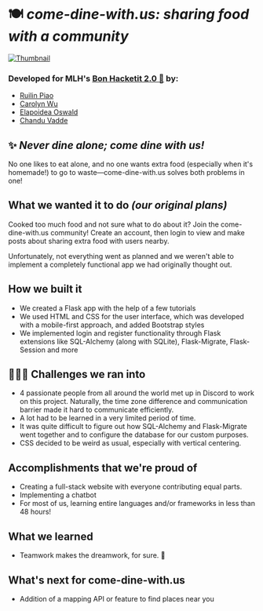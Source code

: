# 🍽️ *come-dine-with.us: sharing food with a community*

[![Thumbnail](https://github.com/piaoruilin/come-dine-with.us/raw/main/dine-with-us.gif)](https://devpost.com/software/come-dine-with-us)

### Developed for MLH's [Bon Hacketit 2.0 🍲](https://bonhacketittwo.devpost.com/) by:
- [Ruilin Piao](https://github.com/piaoruilin)
- [Carolyn Wu](https://github.com/cw118)
- [Elapoidea Oswald](https://github.com/Elapoidea)
- [Chandu Vadde](https://github.com/Chandu2000)

## ✨ *Never dine alone; come dine with us!*
No one likes to eat alone, and no one wants extra food (especially when it's homemade!) to go to waste—come-dine-with.us solves both problems in one!

## What we wanted it to do *(our original plans)*
Cooked too much food and not sure what to do about it? Join the come-dine-with.us community! 
Create an account, then login to view and make posts about sharing extra food with users nearby.

Unfortunately, not everything went as planned and we weren't able to implement a completely functional app we had originally thought out.

## How we built it
* We created a Flask app with the help of a few tutorials
* We used HTML and CSS for the user interface, which was developed with a mobile-first approach, and added Bootstrap styles
* We implemented login and register functionality through Flask extensions like SQL-Alchemy (along with SQLite), Flask-Migrate, Flask-Session and more

## 🙅🏻‍♀️ Challenges we ran into
* 4 passionate people from all around the world met up in Discord to work on this project. Naturally, the time zone difference and communication barrier made it hard to communicate efficiently.
* A lot had to be learned in a very limited period of time.
* It was quite difficult to figure out how SQL-Alchemy and Flask-Migrate went together and to configure the database for our custom purposes.
* CSS decided to be weird as usual, especially with vertical centering.

## Accomplishments that we're proud of 
* Creating a full-stack website with everyone contributing equal parts.
* Implementing a chatbot
* For most of us, learning entire languages and/or frameworks in less than 48 hours!

## What we learned
* Teamwork makes the dreamwork, for sure. 🌈

## What's next for come-dine-with.us
* Addition of a mapping API or feature to find places near you

